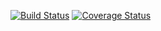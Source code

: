 [![Build Status](https://travis-ci.org/NullHubProject/webfinger-rs.svg)](https://travis-ci.org/NullHubProject/webfinger-rs)
[![Coverage Status](https://coveralls.io/repos/NullHubProject/webfinger-rs/badge.svg?branch=master&service=github)](https://coveralls.io/github/NullHubProject/webfinger-rs?branch=master)
